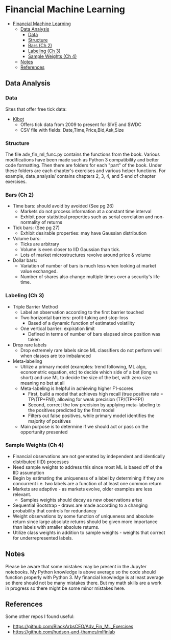 # Financial Machine Learning 
- [Financial Machine Learning](#financial-machine-learning)
  - [Data Analysis](#data-analysis)
    - [Data](#data)
    - [Structure](#structure)
    - [Bars (Ch 2)](#bars-ch-2)
    - [Labeling (Ch 3)](#labeling-ch-3)
    - [Sample Weights (Ch 4)](#sample-weights-ch-4)
  - [Notes](#notes)
  - [References](#references)

## Data Analysis

### Data
Sites that offer free tick data:  
- [Kibot](http://www.kibot.com/free_historical_data.aspx)
  - Offers tick data from 2009 to present for $IVE and $WDC
  - CSV file with fields: Date,Time,Price,Bid,Ask,Size  


### Structure
The file adv_fin_ml_func.py contains the functions from the book. Various modifications have been made such as Python 3 compatibility and better code formatting. Then there are folders for each "part" of the book. Under these folders are each chapter's exercises and various helper functions. For example, data_analysis/ contains chapters 2, 3, 4, and 5 end of chapter exercises.


### Bars (Ch 2)
- Time bars: should avoid by avoided (See pg 26)
  - Markets do not process information at a constant time interval
  - Exhibit poor statistical properties such as serial correlation and non-normality of returns
- Tick bars: (See pg 27)
  - Exhibit desirable properties: may have Gaussian distribution
- Volume bars: 
  - Ticks are arbitrary
  - Volume is even closer to IID Gaussian than tick.
  - Lots of market microstructures revolve around price & volume
- Dollar bars:
  - Variation of number of bars is much less when looking at market value exchanged.
  - Number of shares also change multiple times over a security's life time.


### Labeling (Ch 3)
- Triple Barrier Method
  - Label an observation according to the first barrier touched
  - Two horizontal barriers: profit-taking and stop-loss
    - Based of a dynamic function of estimated volatility
  - One vertical barrier: expiration limit 
    - Defined in terms of number of bars elapsed since position was taken
- Drop rare labels
  - Drop extremely rare labels since ML classifiers do not perform well when classes are too imbalanced
- Meta-labeling
  - Utilize a primary model (examples: trend following, ML algo, econometric equation, etc) to decide which side of a bet (long vs short) and use ML to decide the size of the bet, with zero size meaning no bet at all
  - Meta-labeling is helpful in achieving higher F1-scores
    - First, build a model that achieves high recall (true positive rate = TP/(TP+FN)), allowing for weak precision (TP/(TP+FP))
    - Second, correct the low precision by applying meta-labeling to the positives predicted by the first model
    - Filters out false positives, while primary model identifies the majority of positives
  - Main purpose is to determine if we should act or pass on the opportunity presented


### Sample Weights (Ch 4)
- Financial observations are not generated by independent and identically distributed (IID) processes
- Need sample weights to address this since most ML is based off of the IID assumption
- Begin by estimating the uniqueness of a label by determining if they are concurrent i.e. two labels are a function of at least one common return
- Markets are adaptive - as markets evolve, older examples are less relevant.
  - Samples weights should decay as new observations arise
- Sequential Bootstrap - draws are made according to a changing probability that controls for redundancy
- Weight observations by some function of uniqueness and absolute return since large absolute returns should be given more importance than labels with smaller absolute returns.
- Utilize class weights in addition to sample weights - weights that correct for underrepresented labels. 


## Notes
Please be aware that some mistakes may be present in the Jupyter notebooks. My Python knowledge is above average so the code should function properly with Python 3. My financial knowledge is at least average so there should not be many mistakes there. But my math skills are a work in progress so there might be some minor mistakes here. 


## References
Some other repos I found useful:
- https://github.com/BlackArbsCEO/Adv_Fin_ML_Exercises
- https://github.com/hudson-and-thames/mlfinlab
